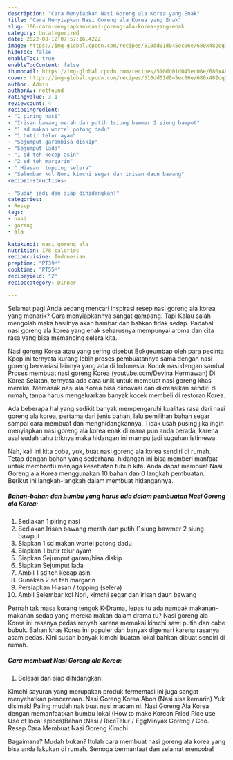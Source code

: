 ```yaml
---
description: "Cara Menyiapkan Nasi Goreng ala Korea yang Enak"
title: "Cara Menyiapkan Nasi Goreng ala Korea yang Enak"
slug: 186-cara-menyiapkan-nasi-goreng-ala-korea-yang-enak
category: Uncategorized
date: 2022-08-12T07:57:16.422Z
image: https://img-global.cpcdn.com/recipes/510dd01d045ec06e/680x482cq70/nasi-goreng-ala-korea-foto-resep-utama.jpg
hideToc: false
enableToc: true
enableTocContent: false
thumbnail: https://img-global.cpcdn.com/recipes/510dd01d045ec06e/680x482cq70/nasi-goreng-ala-korea-foto-resep-utama.jpg
cover: https://img-global.cpcdn.com/recipes/510dd01d045ec06e/680x482cq70/nasi-goreng-ala-korea-foto-resep-utama.jpg
author: Admin
authorAv: notfound
ratingvalue: 3.1
reviewcount: 4
recipeingredient:
- "1 piring nasi"
- "Irisan bawang merah dan putih 1siung bawmer 2 siung bawput"
- "1 sd makan wortel potong dadu"
- "1 butir telur ayam"
- "Sejumput garambisa diskip"
- "Sejumput lada"
- "1 sd teh kecap asin"
- "2 sd teh margarin"
- " Hiasan  topping selera"
- "Selembar kcl Nori kimchi segar dan irisan daun bawang"
recipeinstructions:

- "Sudah jadi dan siap dihidangkan!"
categories:
- Resep
tags:
- nasi
- goreng
- ala

katakunci: nasi goreng ala 
nutrition: 178 calories
recipecuisine: Indonesian
preptime: "PT39M"
cooktime: "PT55M"
recipeyield: "2"
recipecategory: Dinner

---
```



Selamat pagi Anda sedang mencari inspirasi resep nasi goreng ala korea yang menarik? Cara menyiapkannya sangat gampang. Tapi Kalau salah mengolah maka hasilnya akan hambar dan bahkan tidak sedap. Padahal nasi goreng ala korea yang enak seharusnya mempunyai aroma dan cita rasa yang bisa memancing selera kita.


Nasi goreng Korea atau yang sering disebut Bokgeumbap oleh para pecinta Kpop ini ternyata kurang lebih proses pembuatannya sama dengan nasi goreng bervariasi lainnya yang ada di Indonesia. Kocok nasi dengan sambal Proses membuat nasi goreng Korea (youtube.com/Devina Hermawan) Di Korea Selatan, ternyata ada cara unik untuk membuat nasi goreng khas mereka. Memasak nasi ala Korea bisa diinovasi dan dikreasikan sendiri di rumah, tanpa harus mengeluarkan banyak kocek membeli di restoran Korea.

Ada beberapa hal yang sedikit banyak mempengaruhi kualitas rasa dari nasi goreng ala korea, pertama dari jenis bahan, lalu pemilihan bahan segar sampai cara membuat dan menghidangkannya. Tidak usah pusing jika ingin menyiapkan nasi goreng ala korea enak di mana pun anda berada, karena asal sudah tahu triknya maka hidangan ini mampu jadi suguhan istimewa.


Nah, kali ini kita coba, yuk, buat nasi goreng ala korea sendiri di rumah. Tetap dengan bahan yang sederhana, hidangan ini bisa memberi manfaat untuk membantu menjaga kesehatan tubuh kita. Anda dapat membuat Nasi Goreng ala Korea menggunakan 10 bahan dan 0 langkah pembuatan. Berikut ini langkah-langkah dalam membuat hidangannya.

<!--inarticleads1-->

##### Bahan-bahan dan bumbu yang harus ada dalam pembuatan Nasi Goreng ala Korea:

1. Sediakan 1 piring nasi
1. Sediakan Irisan bawang merah dan putih (1siung bawmer 2 siung bawput
1. Siapkan 1 sd makan wortel potong dadu
1. Siapkan 1 butir telur ayam
1. Siapkan Sejumput garam/bisa diskip
1. Siapkan Sejumput lada
1. Ambil 1 sd teh kecap asin
1. Gunakan 2 sd teh margarin
1. Persiapkan  Hiasan / topping (selera)
1. Ambil Selembar kcl Nori, kimchi segar dan irisan daun bawang


Pernah tak masa korang tengok K-Drama, lepas tu ada nampak makanan-makanan sedap yang mereka makan dalam drama tu? Nasi goreng ala Korea ini rasanya pedas renyah karena memakai kimchi sawi putih dan cabe bubuk. Bahan khas Korea ini populer dan banyak digemari karena rasanya asam pedas. Kini sudah banyak kimchi buatan lokal bahkan dibuat sendiri di rumah. 

<!--inarticleads2-->

##### Cara membuat Nasi Goreng ala Korea:


1. Selesai dan siap dihidangkan!

Kimchi sayuran yang merupakan produk fermentasi ini juga sangat menyehatkan pencernaan. Nasi Goreng Korea Abon (Nasi sisa kemarin) Yuk disimak! Paling mudah nak buat nasi macam ni. Nasi Goreng Ala Korea dengan memanfaatkan bumbu lokal (How to make Korean Fried Rice use Use of local spices)Bahan :Nasi / RiceTelur / EggMinyak Goreng / Coo. Resep Cara Membuat Nasi Goreng Kimchi. 

Bagaimana? Mudah bukan? Itulah cara membuat nasi goreng ala korea yang bisa anda lakukan di rumah. Semoga bermanfaat dan selamat mencoba!
